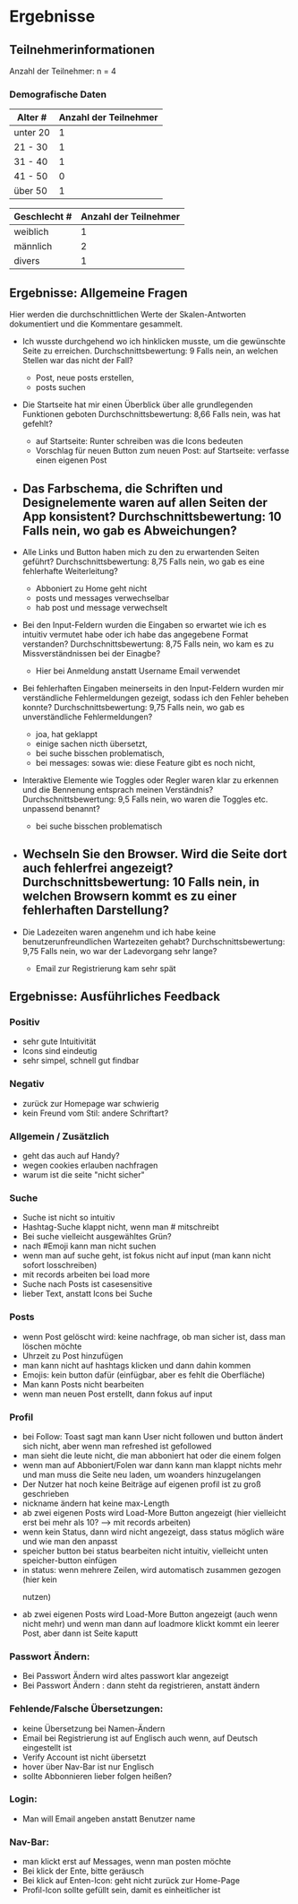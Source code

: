 # Ergebnisse

## Teilnehmerinformationen
Anzahl der Teilnehmer: n = 4

### Demografische Daten
| Alter # | Anzahl der Teilnehmer  |
|---------|---------|
|   unter 20     |   1     |
|   21 - 30     |   1     |
|   31 - 40     |   1     |
|   41 - 50     |   0     |
|   über 50     |   1    |

| Geschlecht # | Anzahl der Teilnehmer  |
|---------|---------|
|   weiblich     |   1     |
|   männlich     |   2     |
|   divers     |   1     |

## Ergebnisse: Allgemeine Fragen

Hier werden die durchschnittlichen Werte der Skalen-Antworten dokumentiert und die Kommentare gesammelt.

- Ich wusste durchgehend wo ich hinklicken musste, um die gewünschte Seite zu erreichen.
Durchschnittsbewertung: 9
Falls nein, an welchen Stellen war das nicht der Fall?
    - Post, neue posts erstellen, 
    - posts suchen

- Die Startseite hat mir einen Überblick über alle grundlegenden Funktionen geboten
Durchschnittsbewertung: 8,66
Falls nein, was hat gefehlt?
    - auf Startseite: Runter schreiben was die Icons bedeuten
    - Vorschlag für neuen Button zum neuen Post: auf Startseite: verfasse einen eigenen Post

- Das Farbschema, die Schriften und Designelemente waren auf allen Seiten der App konsistent?
Durchschnittsbewertung: 10
Falls nein, wo gab es Abweichungen?
    - 

- Alle Links und Button haben mich zu den zu erwartenden Seiten geführt?
Durchschnittsbewertung: 8,75
Falls nein, wo gab es eine fehlerhafte Weiterleitung?
    - Abboniert zu Home geht nicht 
    - posts und messages verwechselbar 
    - hab post und message verwechselt

- Bei den Input-Feldern wurden die Eingaben so erwartet wie ich es intuitiv vermutet habe oder ich habe das angegebene Format verstanden?
Durchschnittsbewertung: 8,75
Falls nein, wo kam es zu Missverständnissen bei der Einagbe?
    - Hier bei Anmeldung anstatt Username Email verwendet

- Bei fehlerhaften Eingaben meinerseits in den Input-Feldern wurden mir verständliche Fehlermeldungen gezeigt, sodass ich den Fehler beheben konnte?
Durchschnittsbewertung: 9,75
Falls nein, wo gab es unverständliche Fehlermeldungen?
    - joa, hat geklappt 
    - einige sachen nicth übersetzt, 
    - bei suche bisschen problematisch, 
    - bei messages: sowas wie: diese Feature gibt es noch nicht, 

- Interaktive Elemente wie Toggles oder Regler waren klar zu erkennen und die Bennenung entsprach meinen Verständnis?
Durchschnittsbewertung: 9,5
Falls nein, wo waren die Toggles etc. unpassend benannt?
    - bei suche bisschen problematisch

- Wechseln Sie den Browser. Wird die Seite dort auch fehlerfrei angezeigt?
Durchschnittsbewertung: 10
Falls nein, in welchen Browsern kommt es zu einer fehlerhaften Darstellung?
    - 

- Die Ladezeiten waren angenehm und ich habe keine benutzerunfreundlichen Wartezeiten gehabt? 
Durchschnittsbewertung: 9,75
Falls nein, wo war der Ladevorgang sehr lange?
    - Email zur Registrierung kam sehr spät

## Ergebnisse: Ausführliches Feedback

### Positiv
- sehr gute Intuitivität
- Icons sind eindeutig
- sehr simpel, schnell gut findbar

### Negativ
- zurück zur Homepage war schwierig
- kein Freund vom Stil: andere Schriftart?

### Allgemein / Zusätzlich
- geht das auch auf Handy?
- wegen cookies erlauben nachfragen
- warum ist die seite "nicht sicher"

### Suche
- Suche ist nicht so intuitiv
- Hashtag-Suche klappt nicht, wenn man # mitschreibt
- Bei suche vielleicht ausgewähltes Grün?
- nach #Emoji kann man nicht suchen
- wenn man auf suche geht, ist fokus nicht auf input (man kann nicht sofort losschreiben)
- mit records arbeiten bei load more
- Suche nach Posts ist casesensitive
- lieber Text, anstatt Icons bei Suche

### Posts
- wenn Post gelöscht wird: keine nachfrage, ob man sicher ist, dass man löschen möchte
- Uhrzeit zu Post hinzufügen
- man kann nicht auf hashtags klicken und dann dahin kommen
- Emojis: kein button dafür (einfügbar, aber es fehlt die Oberfläche)
- Man kann Posts nicht bearbeiten
- wenn man neuen Post erstellt, dann fokus auf input

### Profil
- bei Follow: Toast sagt man kann User nicht followen und button ändert sich nicht, aber wenn man refreshed ist gefollowed
- man sieht die leute nicht, die man abboniert hat oder die einem folgen
- wenn man auf Abboniert/Folen war dann kann man klappt nichts mehr und man muss die Seite neu laden, um woanders hinzugelangen
- Der Nutzer hat noch keine Beiträge auf eigenen profil ist zu groß geschrieben
- nickname ändern hat keine max-Length
- ab zwei eigenen Posts wird Load-More Button angezeigt (hier vielleicht erst bei mehr als 10? --> mit records arbeiten)
- wenn kein Status, dann wird nicht angezeigt, dass status möglich wäre und wie man den anpasst
- speicher button bei status bearbeiten nicht intuitiv, vielleicht unten speicher-button einfügen
- in status: wenn mehrere Zeilen, wird automatisch zusammen gezogen (hier kein <p/> nutzen)
- ab zwei eigenen Posts wird Load-More Button angezeigt (auch wenn nicht mehr) und wenn man dann auf loadmore klickt kommt ein leerer Post, aber dann ist Seite kaputt


### Passwort Ändern:
- Bei Passwort Ändern wird altes passwort klar angezeigt
- Bei Passwort Ändern : dann steht da registrieren, anstatt ändern

### Fehlende/Falsche Übersetzungen:
- keine Übersetzung bei Namen-Ändern
- Email bei Registrierung ist auf Englisch auch wenn, auf Deutsch eingestellt ist
- Verify Account ist nicht übersetzt
- hover über Nav-Bar ist nur Englisch
- sollte Abbonnieren lieber folgen heißen?

### Login:
- Man will Email angeben anstatt Benutzer name

### Nav-Bar:
- man klickt erst auf Messages, wenn man posten möchte
- Bei klick der Ente, bitte geräusch
- Bei klick auf Enten-Icon: geht nicht zurück zur Home-Page
- Profil-Icon sollte gefüllt sein, damit es einheitlicher ist
 



